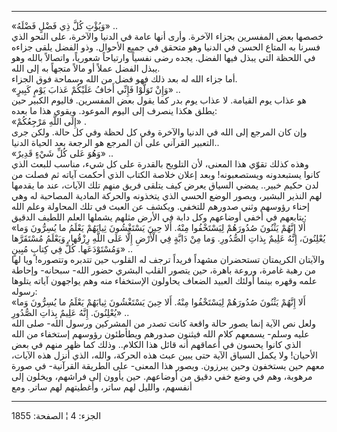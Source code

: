 ------------------------------------------------------------------------

«وَيُؤْتِ كُلَّ ذِي فَضْلٍ فَضْلَهُ» ..  
خصصها بعض المفسرين بجزاء الآخرة. وأرى أنها عامة في الدنيا والآخرة، على
النحو الذي فسرنا به المتاع الحسن في الدنيا وهو متحقق في جميع الأحوال.
وذو الفضل يلقى جزاءه في اللحظة التي يبذل فيها الفضل. يجده رضى نفسياً
وارتياحاً شعورياً، واتصالاً بالله وهو يبذل الفضل عملاً أو مالاً متجهاً به إلى
الله.  
أما جزاء الله له بعد ذلك فهو فضل من الله وسماحة فوق الجزاء.  
«وَإِنْ تَوَلَّوْا فَإِنِّي أَخافُ عَلَيْكُمْ عَذابَ يَوْمٍ كَبِيرٍ» ..  
هو عذاب يوم القيامة. لا عذاب يوم بدر كما يقول بعض المفسرين. فاليوم
الكبير حين يطلق هكذا ينصرف إلى اليوم الموعود. ويقوي هذا ما بعده:  
«إِلَى اللَّهِ مَرْجِعُكُمْ» .  
وإن كان المرجع إلى الله في الدنيا والآخرة وفي كل لحظة وفي كل حالة. ولكن
جرى التعبير القرآني على أن المرجع هو الرجعة بعد الحياة الدنيا..  
«وَهُوَ عَلى كُلِّ شَيْءٍ قَدِيرٌ» ..  
وهذه كذلك تقوّي هذا المعنى، لأن التلويح بالقدرة على كل شيء، مناسب للبعث
الذي كانوا يستبعدونه ويستصعبونه! وبعد إعلان خلاصة الكتاب الذي أحكمت
آياته ثم فصلت من لدن حكيم خبير.. يمضي السياق يعرض كيف يتلقى فريق منهم
تلك الآيات، عند ما يقدمها لهم النذير البشير، ويصور الوضع الحسي الذي
يتخذونه والحركة المادية المصاحبة له وهي إحناء رؤوسهم وثني صدورهم للتخفي.
ويكشف عن العبث في تلك المحاولة وعلم الله يتابعهم في أخفى أوضاعهم وكل
دابة في الأرض مثلهم يشملها العلم اللطيف الدقيق:  
«أَلا إِنَّهُمْ يَثْنُونَ صُدُورَهُمْ لِيَسْتَخْفُوا مِنْهُ. أَلا حِينَ يَسْتَغْشُونَ ثِيابَهُمْ يَعْلَمُ ما
يُسِرُّونَ وَما يُعْلِنُونَ، إِنَّهُ عَلِيمٌ بِذاتِ الصُّدُورِ. وَما مِنْ دَابَّةٍ فِي الْأَرْضِ إِلَّا عَلَى
اللَّهِ رِزْقُها، وَيَعْلَمُ مُسْتَقَرَّها وَمُسْتَوْدَعَها. كُلٌّ فِي كِتابٍ مُبِينٍ» ..  
والآيتان الكريمتان تستحضران مشهداً فريداً ترجف له القلوب حين تتدبره
وتتصوره! ويا لها من رهبة غامرة، وروعة باهرة، حين يتصور القلب البشري حضور
الله- سبحانه- وإحاطة علمه وقهره بينما أولئك العبيد الضعاف يحاولون
الإستخفاء منه وهم يواجهون آياته يتلوها رسوله:  
«أَلا إِنَّهُمْ يَثْنُونَ صُدُورَهُمْ لِيَسْتَخْفُوا مِنْهُ. أَلا حِينَ يَسْتَغْشُونَ ثِيابَهُمْ يَعْلَمُ ما
يُسِرُّونَ وَما يُعْلِنُونَ. إِنَّهُ عَلِيمٌ بِذاتِ الصُّدُورِ» ..  
ولعل نص الآية إنما يصور حالة واقعة كانت تصدر من المشركين ورسول الله- صلى
الله عليه وسلم- يسمعهم كلام الله فيثنون صدورهم ويطأطئون رؤوسهم إستخفاء
من الله الذي كانوا يحسون في أعماقهم أنه قائل هذا الكلام.. وذلك كما ظهر
منهم في بعض الأحيان! ولا يكمل السياق الآية حتى يبين عبث هذه الحركة،
والله، الذي أنزل هذه الآيات، معهم حين يستخفون وحين يبرزون. ويصور هذا
المعنى- على الطريقة القرآنية- في صورة مرهوبة، وهم في وضع خفي دقيق من
أوضاعهم. حين يأوون إلى فراشهم، ويخلون إلى أنفسهم، والليل لهم ساتر،
وأغطيتهم لهم ساتر. ومع

------------------------------------------------------------------------

الجزء: 4 ¦ الصفحة: 1855

